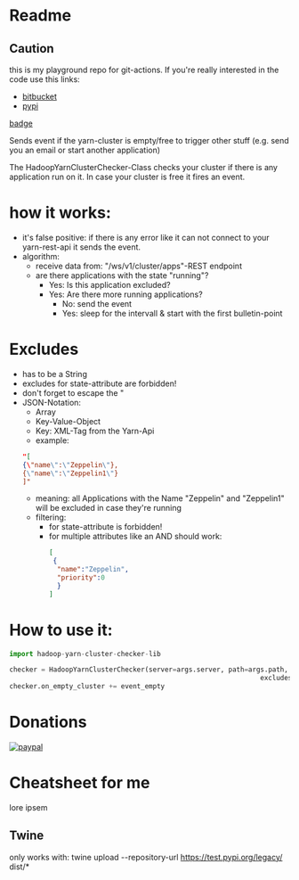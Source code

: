 # Readme
## Caution
this is my playground repo for git-actions. 
If you're really interested in the code use this links:
* [bitbucket](https://bitbucket.org/ffischer/hadoop-yarn-cluster-checker-model/src/master/)
* [pypi](https://pypi.org/project/hadoop-yarn-cluster-checker-lib/)

[badge](https://github.com/ffischer1984/hadoop-yarn-cluster-checker-lib/workflows/tests/badge.svg?raw=true)

Sends event if the yarn-cluster is empty/free to trigger other stuff (e.g. send you an email or start another application)

The HadoopYarnClusterChecker-Class checks your cluster if there is any application run on it. In case your cluster is free it fires an event.

# how it works:
* it's false positive: if there is any error like it can not connect to your yarn-rest-api it sends the event.
* algorithm:
  * receive data from: "/ws/v1/cluster/apps"-REST endpoint
  * are there applications with the state "running"?
    * Yes: Is this application excluded?
    * Yes: Are there more running applications?
      * No: send the event
      * Yes: sleep for the intervall & start with the first bulletin-point
# Excludes
* has to be a String
* excludes for state-attribute are forbidden!
* don't forget to escape the \"
* JSON-Notation:
  * Array
  * Key-Value-Object
  * Key: XML-Tag from the Yarn-Api
  * example: 
  ```json
  "[
  {\"name\":\"Zeppelin\"},
  {\"name\":\"Zeppelin1\"}
  ]"
  ```
    * meaning: all Applications with the Name "Zeppelin" and "Zeppelin1" will be excluded in case they're running
    * filtering:
      * for state-attribute is forbidden!
      * for multiple attributes like an AND should work:
        ```json
        [
         {
          "name":"Zeppelin", 
          "priority":0
          }
        ]
        ```

# How to use it:

```python
import hadoop-yarn-cluster-checker-lib

checker = HadoopYarnClusterChecker(server=args.server, path=args.path, intervall=args.intervall, log=args.log,
                                                               excludes=args.excludes)
checker.on_empty_cluster += event_empty
```

# Donations
[![paypal](https://www.paypalobjects.com/en_US/DK/i/btn/btn_donateCC_LG.gif)](https://www.paypal.com/cgi-bin/webscr?cmd=_s-xclick&hosted_button_id=EN22Z95HKGD74&source=url) 

# Cheatsheet for me
lore ipsem
## Twine
only works with: twine upload --repository-url https://test.pypi.org/legacy/ dist/*
